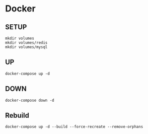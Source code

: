 # Docker

## SETUP
```
mkdir volumes
mkdir volumes/redis
mkdir volumes/mysql
```

## UP
```
docker-compose up -d
```

## DOWN
```
docker-compose down -d
```

## Rebuild
```
docker-compose up -d --build --force-recreate --remove-orphans
```